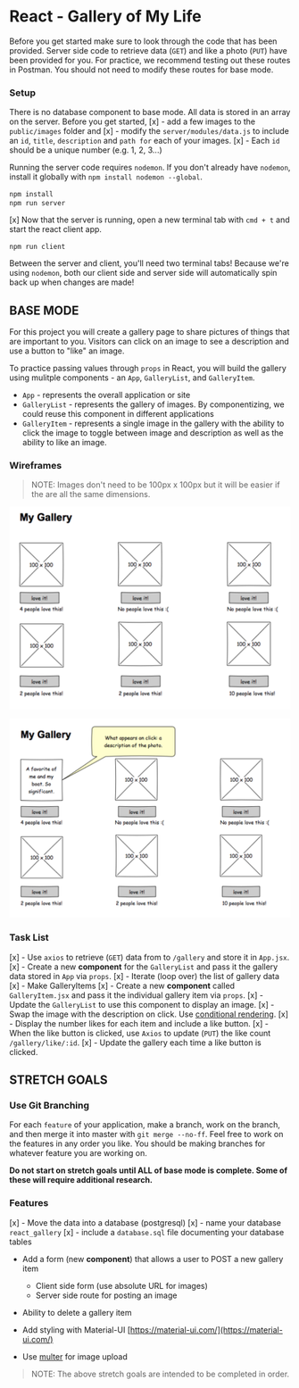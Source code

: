 # React - Gallery of My Life

Before you get started make sure to look through the code that has been provided. Server side code to retrieve data (`GET`) and like a photo (`PUT`) have been provided for you. For practice, we recommend testing out these routes in Postman. You should not need to modify these routes for base mode.

### Setup

There is no database component to base mode. All data is stored in an array on the server. Before you get started, 
[x] - add a few images to the `public/images` folder and 
[x] - modify the `server/modules/data.js` to include an `id`, `title`, `description` and `path for` each of your images. 
[x] - Each `id` should be a unique number (e.g. 1, 2, 3...)

Running the server code requires `nodemon`. If you don't already have `nodemon`, install it globally with `npm install nodemon --global`.

```
npm install
npm run server
```

[x] Now that the server is running, open a new terminal tab with `cmd + t` and start the react client app.

```
npm run client
```

Between the server and client, you'll need two terminal tabs! Because we're using `nodemon`, both our client side and server side will automatically spin back up when changes are made!

## BASE MODE

For this project you will create a gallery page to share pictures of things that are important to you. Visitors can click on an image to see a description and use a button to "like" an image. 

To practice passing values through `props` in React, you will build the gallery using mulitple components - an `App`, `GalleryList`, and `GalleryItem`.

- `App` - represents the overall application or site 
- `GalleryList` - represents the gallery of images. By componentizing, we could reuse this component in different applications
- `GalleryItem` - represents a single image in the gallery with the ability to click the image to toggle between image and description as well as the ability to like an image.

### Wireframes

> NOTE: Images don't need to be 100px x 100px but it will be easier if the are all the same dimensions.

![mockup one](wireframes/first-mockup.png)

![mockup two](wireframes/second-mockup.png)

### Task List
[x] - Use `axios` to retrieve (`GET`) data from to `/gallery` and store it in `App.jsx`.
[x] - Create a new **component** for the `GalleryList` and pass it the gallery data stored in `App` via `props`.
[x] - Iterate (loop over) the list of gallery data
[x] - Make GalleryItems
[x] - Create a new **component** called `GalleryItem.jsx` and pass it the individual gallery item via `props`. 
[x] - Update the `GalleryList` to use this component to display an image.
[x] - Swap the image with the description on click. Use [conditional rendering](https://reactjs.org/docs/conditional-rendering.html).
[x] - Display the number likes for each item and include a like button.
[x] - When the like button is clicked, use `Axios` to update (`PUT`) the like count `/gallery/like/:id`.
[x] - Update the gallery each time a like button is clicked.



## STRETCH GOALS

### Use Git Branching

For each `feature` of your application, make a branch, work on the branch, and then merge it into master with `git merge --no-ff`. Feel free to work on the features in any order you like. You should be making branches for whatever feature you are working on.

**Do not start on stretch goals until ALL of base mode is complete. Some of these will require additional research.**

### Features

[x]   - Move the data into a database (postgresql)
[x]   - name your database `react_gallery`
[x]   - include a `database.sql` file documenting your database tables

- Add a form (new **component**) that allows a user to POST a new gallery item
  - Client side form (use absolute URL for images)
  - Server side route for posting an image
  
- Ability to delete a gallery item
- Add styling with Material-UI [https://material-ui.com/](https://material-ui.com/)
- Use [multer](https://github.com/expressjs/multer) for image upload 

> NOTE: The above stretch goals are intended to be completed in order.
